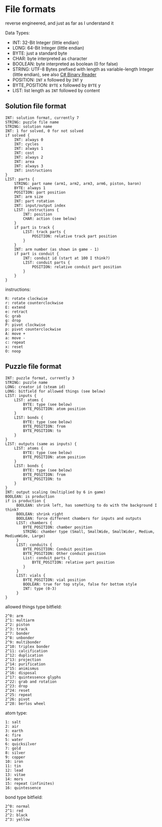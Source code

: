 # File formats

reverse engineered, and just as far as I understand it

Data Types:
- INT: 32-Bit Integer (little endian)
- LONG: 64-Bit Integer (little endian)
- BYTE: just a standard byte
- CHAR: byte interpreted as character
- BOOLEAN: byte interpreted as boolean (0 for false)
- STRING: UTF-8 Bytes prefixed with length as variable-length Integer (little endian), see also [C# Binary Reader](https://docs.microsoft.com/en-us/dotnet/api/system.io.binaryreader.readstring?view=net-5.0)
- POSITION: `INT` x followed by `INT` y
- BYTE_POSITION: `BYTE` x followed by `BYTE` y
- LIST: list length as `INT` followed by content

## Solution file format
```
INT: solution format, currently 7
STRING: puzzle file name
STRING: solution name
INT: 1 for solved, 0 for not solved
if solved {
    INT: always 0
    INT: cycles
    INT: always 1
    INT: cost
    INT: always 2
    INT: area
    INT: always 3
    INT: instructions
}
LIST: parts {
    STRING: part name (arm1, arm2, arm3, arm6, piston, baron)
    BYTE: always 1
    POSITION: part position
    INT: arm size
    INT: part rotation
    INT: input/output index
    LIST: instructions {
        INT: position
        CHAR: action (see below)
    }
    if part is track {
        LIST: track parts {
            POSITION: relative track part position
        }
    }
    INT: arm number (as shown in game - 1)
    if part is conduit {
        INT: conduit id (start at 100 I think?)
        LIST: conduit parts {
            POSITION: relative conduit part position
        }
    }
}
```

instructions:
```
R: rotate clockwise
r: rotate counterclockwise
E: extend
e: retract
G: grab
g: drop
P: pivot clockwise
p: pivot counterclockwise
A: move +
a: move -
c: repeat
x: reset
O: noop
```


## Puzzle file format

```
INT: puzzle format, currently 3
STRING: puzzle name
LONG: creator id (steam id)
LONG: bitfield for allowed things (see below)
LIST: inputs {
    LIST: atoms {
        BYTE: type (see below)
        BYTE_POSITION: atom position
    }
    LIST: bonds {
        BYTE: type (see below)
        BYTE_POSITION: from
        BYTE_POSITION: to
    }
}
LIST: outputs (same as inputs) {
    LIST: atoms {
        BYTE: type (see below)
        BYTE_POSITION: atom position
    }
    LIST: bonds {
        BYTE: type (see below)
        BYTE_POSITION: from
        BYTE_POSITION: to
    }
}
INT: output scaling (multiplied by 6 in game)
BOOLEAN: is production
if is production {
     BOOLEAN: shrink left, has something to do with the background I think?
     BOOLEAN: shrink right
     BOOLEAN: force different chambers for inputs and outputs
     LIST: chambers {
        BYTE_POSITION: chamber position
        STRING: chamber type (Small, SmallWide, SmallWider, Medium, MediumWide, Large)
     }
     LIST: conduits {
        BYTE_POSITION: Conduit position
        BYTE_POSITION: Other conduit position
        List: conduit parts {
            BYTE_POSITION: relative part position
        }
     }
     LIST: vials {
        BYTE_POSITION: vial position
        BOOLEAN: true for top style, false for bottom style
        INT: type (0-3)
     }
}
```

allowed things type bitfield:
```
2^0: arm
2^1: multiarm
2^2: piston
2^3: track
2^7: bonder
2^8: unbonder
2^9: multibonder
2^10: triplex bonder
2^11: calcification
2^12: duplication
2^13: projection
2^14: purification
2^15: animismus
2^16: disposal
2^17: quintessence glyphs
2^22: grab and rotation
2^23: drop
2^24: reset
2^25: repeat
2^26: pivot
2^28: berlos wheel
```

atom type:
```
1: salt
2: air
3: earth
4: fire
5: water
6: quicksilver
7: gold
8: silver
9: copper
10: iron
11: tin
12: lead
13: vitae
14: mors
15: repeat (infinites)
16: quintessence
```

bond type bitfield:
```
2^0: normal
2^1: red
2^2: black
2^3: yellow
```